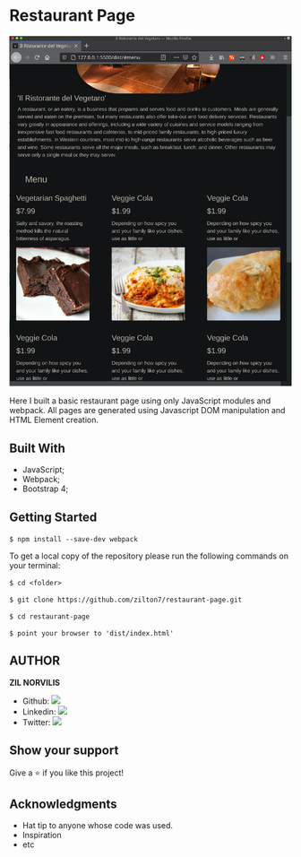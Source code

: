 # Restaurant Page
![screenshot](./app_screenshot.png)

Here I built a basic restaurant page using only JavaScript modules and webpack. All pages are generated using Javascript DOM manipulation and HTML Element creation.
## Built With

- JavaScript;
- Webpack;
- Bootstrap 4;

## Getting Started

```$ npm install --save-dev webpack```

To get a local copy of the repository please run the following commands on your terminal:

```
$ cd <folder>
```

```
$ git clone https://github.com/zilton7/restaurant-page.git
```

```
$ cd restaurant-page
```

```
$ point your browser to 'dist/index.html'
```

## AUTHOR

**ZIL NORVILIS**

- Github: [![](https://img.shields.io/badge/GitHub-100000?style=for-the-badge&logo=github&logoColor=white)](https://github.com/zilton7)
- Linkedin: [![](https://img.shields.io/badge/LinkedIn-0077B5?style=for-the-badge&logo=linkedin&logoColor=white)](https://www.linkedin.com/in/zil-norvilis/)
- Twitter: [![](https://img.shields.io/badge/Twitter-1DA1F2?style=for-the-badge&logo=twitter&logoColor=white)](https://twitter.com/devnor7)


## Show your support

Give a ⭐️ if you like this project!

## Acknowledgments

- Hat tip to anyone whose code was used.
- Inspiration
- etc
